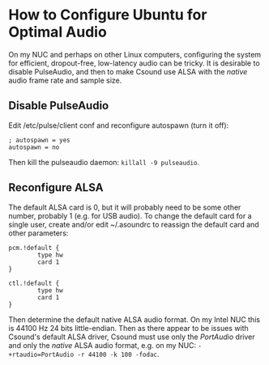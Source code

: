# How to Configure Ubuntu for Optimal Audio

On my NUC and perhaps on other Linux computers, configuring the system for efficient, dropout-free, low-latency audio can be tricky. It is desirable to disable PulseAudio, and then to make Csound use ALSA with the _native_ audio frame rate and sample size.

## Disable PulseAudio

Edit /etc/pulse/client conf and reconfigure autospawn (turn it off):
```
; autospawn = yes
autospawn = no
```

Then kill the pulseaudio daemon: `killall -9 pulseaudio`.

## Reconfigure ALSA

The default ALSA card is 0, but it will probably need to be some other number, probably 1 (e.g. for USB audio). To change the default card for a single user, create and/or edit ~/.asoundrc to reassign the default card and other parameters:

```
pcm.!default {
        type hw
        card 1
}

ctl.!default {
        type hw           
        card 1
}
```

Then determine the default native ALSA audio format. On my Intel NUC this is 44100 Hz 24 bits little-endian. Then as there appear to be issues with Csound's default ALSA driver, Csound must use only the _PortAudio_ driver and only the _native_ ALSA audio format, e.g. on my NUC: `-+rtaudio=PortAudio -r 44100 -k 100 -fodac`.
